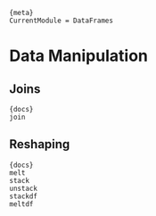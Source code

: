 
    {meta}
    CurrentModule = DataFrames

# Data Manipulation

## Joins

    {docs}
    join
    
## Reshaping

    {docs}
    melt 
    stack
    unstack
    stackdf
    meltdf
